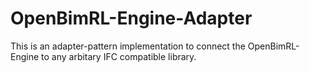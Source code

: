 # OpenBimRL-Engine-Adapter

This is an adapter-pattern implementation to connect the OpenBimRL-Engine to any arbitary IFC compatible library.

